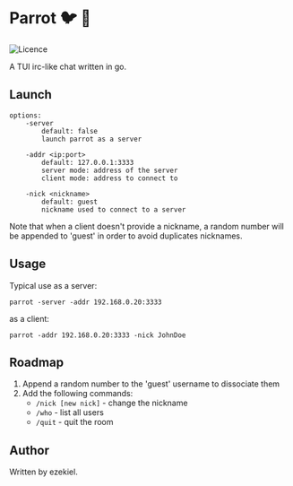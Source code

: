 # Parrot :bird: :speech_balloon:
![Licence](https://img.shields.io/badge/License-GPL-brightgreen)

A TUI irc-like chat written in go.

## Launch
```
options:
    -server
        default: false
        launch parrot as a server

    -addr <ip:port>
        default: 127.0.0.1:3333
        server mode: address of the server
        client mode: address to connect to
    
    -nick <nickname>
        default: guest
        nickname used to connect to a server
```

Note that when a client doesn't provide a nickname, a random number will be appended to 'guest' in order to avoid duplicates nicknames.
## Usage
Typical use as a server:

`parrot -server -addr 192.168.0.20:3333`

as a client:

`parrot -addr 192.168.0.20:3333 -nick JohnDoe`


## Roadmap
1. Append a random number to the 'guest' username to dissociate them
1. Add the following commands:
    * `/nick [new nick]` - change the nickname
    * `/who` - list all users
    * `/quit` - quit the room

## Author
Written by ezekiel.
